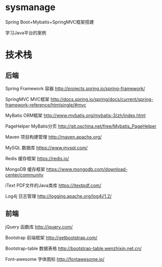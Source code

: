 # sysmanage

Spring Boot+Mybatis+SpringMVC框架搭建

学习Java平台的案例

# 技术栈

## 后端
Spring Framework	容器	http://projects.spring.io/spring-framework/

SpringMVC	MVC框架	http://docs.spring.io/spring/docs/current/spring-framework-reference/htmlsingle/#mvc

MyBatis	ORM框架	http://www.mybatis.org/mybatis-3/zh/index.html

PageHelper	MyBatis分页	http://git.oschina.net/free/Mybatis_PageHelper

Maven	项目构建管理	http://maven.apache.org/

MySQL	数据库	https://www.mysql.com/

Redis 缓存框架 https://redis.io/

MongoDB 缓存框架 https://www.mongodb.com/download-center/community

iText PDF文件的Java类库 https://itextpdf.com/

Log4j 日志管理 http://logging.apache.org/log4j/1.2/

## 前端
jQuery	函数库	http://jquery.com/

Bootstrap	前端框架	http://getbootstrap.com/

Bootstrap-table	数据表格	http://bootstrap-table.wenzhixin.net.cn/

Font-awesome	字体图标	http://fontawesome.io/
